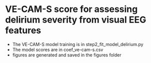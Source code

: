 # VE-CAM-S score for assessing delirium severity from visual EEG features

* The VE-CAM-S model training is in step2\_fit\_model\_delirium.py
* The model scores are in coef\_ve-cam-s.csv
* figures are generated and saved in the figures folder
